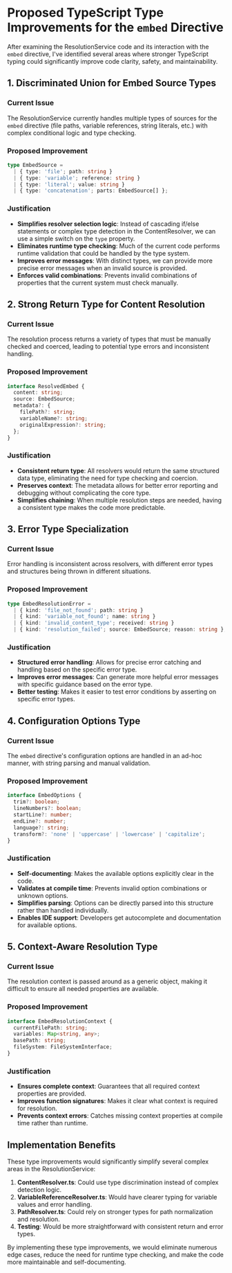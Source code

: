 # Proposed TypeScript Type Improvements for the `embed` Directive

After examining the ResolutionService code and its interaction with the `embed` directive, I've identified several areas where stronger TypeScript typing could significantly improve code clarity, safety, and maintainability.

## 1. Discriminated Union for Embed Source Types

### Current Issue
The ResolutionService currently handles multiple types of sources for the `embed` directive (file paths, variable references, string literals, etc.) with complex conditional logic and type checking.

### Proposed Improvement
```typescript
type EmbedSource = 
  | { type: 'file'; path: string }
  | { type: 'variable'; reference: string }
  | { type: 'literal'; value: string }
  | { type: 'concatenation'; parts: EmbedSource[] };
```

### Justification
- **Simplifies resolver selection logic**: Instead of cascading if/else statements or complex type detection in the ContentResolver, we can use a simple switch on the `type` property.
- **Eliminates runtime type checking**: Much of the current code performs runtime validation that could be handled by the type system.
- **Improves error messages**: With distinct types, we can provide more precise error messages when an invalid source is provided.
- **Enforces valid combinations**: Prevents invalid combinations of properties that the current system must check manually.

## 2. Strong Return Type for Content Resolution

### Current Issue
The resolution process returns a variety of types that must be manually checked and coerced, leading to potential type errors and inconsistent handling.

### Proposed Improvement
```typescript
interface ResolvedEmbed {
  content: string;
  source: EmbedSource;
  metadata?: {
    filePath?: string;
    variableName?: string;
    originalExpression?: string;
  };
}
```

### Justification
- **Consistent return type**: All resolvers would return the same structured data type, eliminating the need for type checking and coercion.
- **Preserves context**: The metadata allows for better error reporting and debugging without complicating the core type.
- **Simplifies chaining**: When multiple resolution steps are needed, having a consistent type makes the code more predictable.

## 3. Error Type Specialization

### Current Issue
Error handling is inconsistent across resolvers, with different error types and structures being thrown in different situations.

### Proposed Improvement
```typescript
type EmbedResolutionError =
  | { kind: 'file_not_found'; path: string }
  | { kind: 'variable_not_found'; name: string }
  | { kind: 'invalid_content_type'; received: string }
  | { kind: 'resolution_failed'; source: EmbedSource; reason: string };
```

### Justification
- **Structured error handling**: Allows for precise error catching and handling based on the specific error type.
- **Improves error messages**: Can generate more helpful error messages with specific guidance based on the error type.
- **Better testing**: Makes it easier to test error conditions by asserting on specific error types.

## 4. Configuration Options Type

### Current Issue
The `embed` directive's configuration options are handled in an ad-hoc manner, with string parsing and manual validation.

### Proposed Improvement
```typescript
interface EmbedOptions {
  trim?: boolean;
  lineNumbers?: boolean;
  startLine?: number;
  endLine?: number;
  language?: string;
  transform?: 'none' | 'uppercase' | 'lowercase' | 'capitalize';
}
```

### Justification
- **Self-documenting**: Makes the available options explicitly clear in the code.
- **Validates at compile time**: Prevents invalid option combinations or unknown options.
- **Simplifies parsing**: Options can be directly parsed into this structure rather than handled individually.
- **Enables IDE support**: Developers get autocomplete and documentation for available options.

## 5. Context-Aware Resolution Type

### Current Issue
The resolution context is passed around as a generic object, making it difficult to ensure all needed properties are available.

### Proposed Improvement
```typescript
interface EmbedResolutionContext {
  currentFilePath: string;
  variables: Map<string, any>;
  basePath: string;
  fileSystem: FileSystemInterface;
}
```

### Justification
- **Ensures complete context**: Guarantees that all required context properties are provided.
- **Improves function signatures**: Makes it clear what context is required for resolution.
- **Prevents context errors**: Catches missing context properties at compile time rather than runtime.

## Implementation Benefits

These type improvements would significantly simplify several complex areas in the ResolutionService:

1. **ContentResolver.ts**: Could use type discrimination instead of complex detection logic.
2. **VariableReferenceResolver.ts**: Would have clearer typing for variable values and error handling.
3. **PathResolver.ts**: Could rely on stronger types for path normalization and resolution.
4. **Testing**: Would be more straightforward with consistent return and error types.

By implementing these type improvements, we would eliminate numerous edge cases, reduce the need for runtime type checking, and make the code more maintainable and self-documenting.